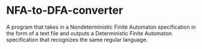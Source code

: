 # NFA-to-DFA-converter
A program that takes in a Nondeterministic Finite Automaton specification in the form of a text file and outputs a Deterministic Finite Automaton specification that recognizes the same regular language.
